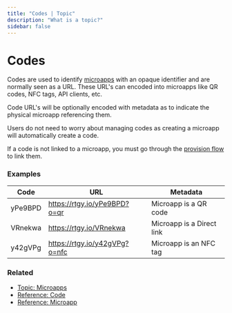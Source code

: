 ```yaml
---
title: "Codes | Topic"
description: "What is a topic?"
sidebar: false
---
```


# Codes

Codes are used to identify [microapps](/topic/microapps) with an opaque identifier and are normally seen as a URL. These URL's can encoded into microapps like QR codes, NFC tags, API clients, etc.

Code URL's will be optionally encoded with metadata as to indicate the physical microapp referencing them.

Users do not need to worry about managing codes as creating a microapp will automatically create a code.

If a code is not linked to a microapp, you must go through the [provision flow](/topic/provision-flow.html) to link them.

### Examples

| Code | URL | Metadata |
| ---- | --- | -------- |
| yPe9BPD | https://rtgy.io/yPe9BPD?o=qr | Microapp is a QR code
| VRnekwa | https://rtgy.io/VRnekwa | Microapp is a Direct link
| y42gVPg | https://rtgy.io/y42gVPg?o=nfc | Microapp is an NFC tag

### Related

* [Topic: Microapps](/topic/microapps/)
* [Reference: Code](/reference/codes/)
* [Reference: Microapp](/reference/microapps/)
